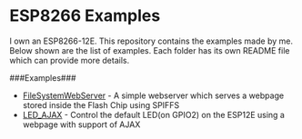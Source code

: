ESP8266 Examples
================

I own an ESP8266-12E. This repository contains the examples made by me.
Below shown are the list of examples. Each folder has its own README file which can provide more details.

###Examples###
- [FileSystemWebServer](https://github.com/jeffreyantony/esp8266_examples/tree/master/FileSystemWebServer) - A simple webserver which serves a webpage stored inside the Flash Chip using SPIFFS
- [LED_AJAX](https://github.com/jeffreyantony/esp8266_examples/tree/master/LED_AJAX) - Control the default LED(on GPIO2) on the ESP12E using a webpage with support of AJAX


